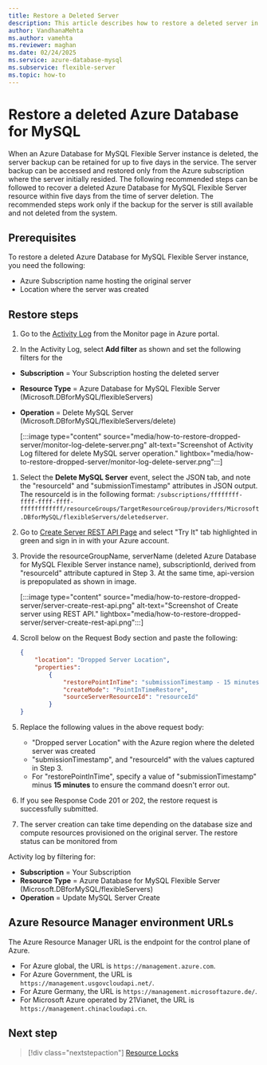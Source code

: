 ```yaml
---
title: Restore a Deleted Server
description: This article describes how to restore a deleted server in Azure Database for MySQL - Flexible Server by using the Azure portal.
author: VandhanaMehta
ms.author: vamehta
ms.reviewer: maghan
ms.date: 02/24/2025
ms.service: azure-database-mysql
ms.subservice: flexible-server
ms.topic: how-to
---
```


# Restore a deleted Azure Database for MySQL

When an Azure Database for MySQL Flexible Server instance is deleted, the server backup can be retained for up to five days in the service. The server backup can be accessed and restored only from the Azure subscription where the server initially resided. The following recommended steps can be followed to recover a deleted Azure Database for MySQL Flexible Server resource within five days from the time of server deletion. The recommended steps work only if the backup for the server is still available and not deleted from the system.

## Prerequisites

To restore a deleted Azure Database for MySQL Flexible Server instance, you need the following:
- Azure Subscription name hosting the original server
- Location where the server was created

## Restore steps

1. Go to the [Activity Log](https://portal.azure.com/#blade/Microsoft_Azure_ActivityLog/ActivityLogBlade) from the Monitor page in Azure portal.

1. In the Activity Log, select **Add filter** as shown and set the following filters for the

  - **Subscription** = Your Subscription hosting the deleted server
  - **Resource Type** = Azure Database for MySQL Flexible Server (Microsoft.DBforMySQL/flexibleServers)
  - **Operation** = Delete MySQL Server (Microsoft.DBforMySQL/flexibleServers/delete)

    [:::image type="content" source="media/how-to-restore-dropped-server/monitor-log-delete-server.png" alt-text="Screenshot of Activity Log filtered for delete MySQL server operation." lightbox="media/how-to-restore-dropped-server/monitor-log-delete-server.png":::]

1. Select the **Delete MySQL Server** event, select the JSON tab, and note the "resourceId" and "submissionTimestamp" attributes in JSON output. The resourceId is in the following format: `/subscriptions/ffffffff-ffff-ffff-ffff-ffffffffffff/resourceGroups/TargetResourceGroup/providers/Microsoft.DBforMySQL/flexibleServers/deletedserver`.

1. Go to [Create Server REST API Page](/rest/api/mysql/flexibleserver/servers/create) and select "Try It" tab highlighted in green and sign in in with your Azure account.

1. Provide the resourceGroupName, serverName (deleted Azure Database for MySQL Flexible Server instance name), subscriptionId, derived from "resourceId" attribute captured in Step 3. At the same time, api-version is prepopulated as shown in image.

    [:::image type="content" source="media/how-to-restore-dropped-server/server-create-rest-api.png" alt-text="Screenshot of Create server using REST API." lightbox="media/how-to-restore-dropped-server/server-create-rest-api.png":::]

1. Scroll below on the Request Body section and paste the following:

    ```json
    {
        "location": "Dropped Server Location",
        "properties":
            {
                "restorePointInTime": "submissionTimestamp - 15 minutes",
                "createMode": "PointInTimeRestore",
                "sourceServerResourceId": "resourceId"
            }
    }
    ```

1. Replace the following values in the above request body:

   - "Dropped server Location" with the Azure region where the deleted server was created
   - "submissionTimestamp", and "resourceId" with the values captured in Step 3.
   - For "restorePointInTime", specify a value of "submissionTimestamp" minus **15 minutes** to ensure the command doesn't error out.

1. If you see Response Code 201 or 202, the restore request is successfully submitted.

1. The server creation can take time depending on the database size and compute resources provisioned on the original server. The restore status can be monitored from

Activity log by filtering for:

   - **Subscription** = Your Subscription
   - **Resource Type** = Azure Database for MySQL Flexible Server (Microsoft.DBforMySQL/flexibleServers)
   - **Operation** = Update MySQL Server Create

## Azure Resource Manager environment URLs

The Azure Resource Manager URL is the endpoint for the control plane of Azure.

- For Azure global, the URL is `https://management.azure.com`.
- For Azure Government, the URL is `https://management.usgovcloudapi.net/`.
- For Azure Germany, the URL is `https://management.microsoftazure.de/`.
- For Microsoft Azure operated by 21Vianet, the URL is `https://management.chinacloudapi.cn`.

## Next step

> [!div class="nextstepaction"]
> [Resource Locks](https://techcommunity.microsoft.com/blog/adformysql/preventing-the-disaster-of-accidental-deletion-for-your-mysql-database-on-azure/825222)
